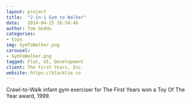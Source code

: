 ```yaml
---
layout: project
title:  "2-in-1 Gym to Walker"
date:   2014-04-25 16:54:46
author: Tom Goddu
categories:
- toys
img: GymToWalker.png
carousel:
- GymToWalker.png
tagged: Flat, UI, Development
client: The First Years, Inc.
website: https://blacktie.co
---
```

Crawl-to-Walk infant gym exerciser for The First Years won a Toy Of The Year award, 1999.
